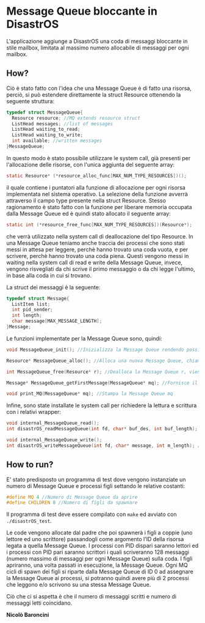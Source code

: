 # Message Queue bloccante in DisastrOS

L'applicazione aggiunge a DisastrOS una coda di messaggi bloccante in stile mailbox, limitata al massimo numero allocabile di messaggi per ogni mailbox.
## How?
Ciò è stato fatto con l'idea che una Message Queue è di fatto una risorsa, perciò, si può estendere direttamente la struct Resource ottenendo la seguente struttura:

```C
typedef struct MessageQueue{
  Resource resource; //MQ extends resource struct
  ListHead messages; //list of messages
  ListHead waiting_to_read;
  ListHead waiting_to_write;
  int available; //written messages
}MessageQueue;
```
In questo modo è stato possibile utilizzare le system call, già presenti per l'allocazione delle risorse, con l'unica aggiunta del seguente array:
```C
static Resource* (*resource_alloc_func[MAX_NUM_TYPE_RESOURCES])();
```
il quale contiene i puntatori alla funzione di allocazione per ogni risorsa implementata nel sistema operativo. La selezione della funzione avverrà attraverso il campo type presente nella struct Resource.
Stesso ragionamento è stato fatto con la funzione per liberare memoria occupata dalla Message Queue ed è quindi stato allocato il seguente array:

```C
static int (*resource_free_func[MAX_NUM_TYPE_RESOURCES])(Resource*);
```
che verrà utilizzato nella system call di deallocazione del tipo Resource.
In una Message Queue teniamo anche traccia dei processi che sono stati messi in attesa per leggere, perchè hanno trovato una coda vuota, e per scrivere, perchè hanno trovato una coda piena. Questi vengono messi in waiting nella system call di read e write della Message Queue, invece, vengono risvegliati da chi scrive il primo messaggio o da chi legge l'ultimo, in base alla coda in cui si trovano.

La struct dei messaggi è la seguente:
```C
typedef struct Message{
  ListItem list;
  int pid_sender;
  int length;
  char message[MAX_MESSAGE_LENGTH];
}Message;
```
Le funzioni implementate per la Message Queue sono, quindi:
```C
void MessageQueue_init(); //Inizializza la Message Queue rendendo possibile l'utilizzo nel sistema operativo

Resource* MessageQueue_alloc(); //Alloca una nuova Message Queue, chiamata attraverso la funzione Resource_alloc() di Resource

int MessageQueue_free(Resource* r); //Dealloca la Message Queue r, viene chiamata dalla funzione Resource_free() di Resource

Message* MessageQueue_getFirstMessage(MessageQueue* mq); //Fornisce il primo messaggio della Message Queue mq

void print_MQ(MessageQueue* mq); //Stampa la Message Queue mq
```
Infine, sono state installate le system call per richiedere la lettura e scrittura con i relativi wrapper:
```C
void internal_MessageQueue_read();
int disastrOS_readMessageQueue(int fd, char* buf_des, int buf_length); //Wrapper della read

void internal_MessageQueue_write();
int disastrOS_writeMessageQueue(int fd, char* message, int m_length); //Wrapper della write
```

## How to run?
E' stato predisposto un programma di test dove vengono instanziate un numero di Message Queue e processi figli settando le relative costanti:
```C
#define MQ 4 //Numero di Message Queue da aprire
#define CHILDREN 8 //Numero di figli da spawnare
```
Il programma di test deve essere compilato con `make` ed avviato con `./disastrOS_test`.

Le code vengono allocate dal padre che poi spawnerà i figli a coppie (uno lettore ed uno scrittore) passandogli come argomento l'ID della risorsa legata a quella Message Queue. I processi con PID dispari saranno lettori ed i processi con PID pari saranno scrittori i quali scriveranno 128 messaggi (numero massimo di messaggi per ogni Message Queue) sulla coda.
I figli apriranno, una volta passati in esecuzione, la Message Queue. Ogni MQ cicli di spawn dei figli si riparte dalla Message Queue di ID 0 ad assegnare la Message Queue ai processi, si potranno quindi avere più di 2 processi che leggono e/o scrivono su una stessa Message Queue.

Ciò che ci si aspetta è che il numero di messaggi scritti e numero di messaggi letti coincidano.

**Nicolò Baroncini**
